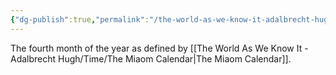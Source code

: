 ```yaml
---
{"dg-publish":true,"permalink":"/the-world-as-we-know-it-adalbrecht-hugh/time/months/bishamon/"}
---
```


The fourth month of the year as defined by [[The World As We Know It - Adalbrecht Hugh/Time/The Miaom Calendar\|The Miaom Calendar]].